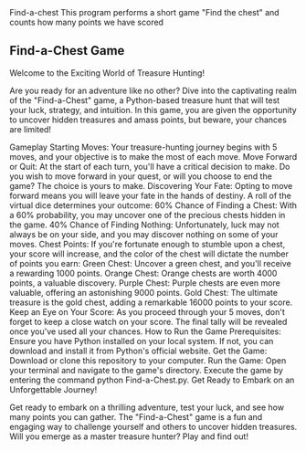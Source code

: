 </h1> Find-a-chest </h1>
This program performs a short game "Find the chest" and counts how many points we have scored

<h2>Find-a-Chest Game</h2>
Welcome to the Exciting World of Treasure Hunting!

Are you ready for an adventure like no other? Dive into the captivating realm of the "Find-a-Chest" game, a Python-based treasure hunt that will test your luck, strategy, and intuition. In this game, you are given the opportunity to uncover hidden treasures and amass points, but beware, your chances are limited!

</h2>Gameplay</h2>
</h3>Starting Moves:</h3> Your treasure-hunting journey begins with 5 moves, and your objective is to make the most of each move.

</h3>Move Forward or Quit:</h3> At the start of each turn, you'll have a critical decision to make. Do you wish to move forward in your quest, or will you choose to end the game? The choice is yours to make.

</h3>Discovering Your Fate:</h3> Opting to move forward means you will leave your fate in the hands of destiny. A roll of the virtual dice determines your outcome:

</h3>60% Chance of Finding a Chest:</h3> With a 60% probability, you may uncover one of the precious chests hidden in the game.

</h3>40% Chance of Finding Nothing:</h3> Unfortunately, luck may not always be on your side, and you may discover nothing on some of your moves.

</h3>Chest Points:</h3> If you're fortunate enough to stumble upon a chest, your score will increase, and the color of the chest will dictate the number of points you earn:

</h3>Green Chest:</h3> Uncover a green chest, and you'll receive a rewarding 1000 points.

</h3>Orange Chest:</h3> Orange chests are worth 4000 points, a valuable discovery.

</h3>Purple Chest:</h3> Purple chests are even more valuable, offering an astonishing 9000 points.

</h3>Gold Chest:</h3> The ultimate treasure is the gold chest, adding a remarkable 16000 points to your score.

</h3>Keep an Eye on Your Score:</h3> As you proceed through your 5 moves, don't forget to keep a close watch on your score. The final tally will be revealed once you've used all your chances.

</h1>How to Run the Game</h2>
</h3>Prerequisites:</h3> Ensure you have Python installed on your local system. If not, you can download and install it from Python's official website.

</h3>Get the Game:</h3> Download or clone this repository to your computer.

</h3>Run the Game:</h3> Open your terminal and navigate to the game's directory. Execute the game by entering the command python Find-a-Chest.py.

</h2>Get Ready to Embark on an Unforgettable Journey!</h2>

Get ready to embark on a thrilling adventure, test your luck, and see how many points you can gather. The "Find-a-Chest" game is a fun and engaging way to challenge yourself and others to uncover hidden treasures. Will you emerge as a master treasure hunter? Play and find out!
